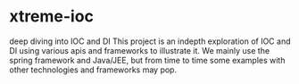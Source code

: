 # xtreme-ioc
deep diving into IOC and DI
This project is an indepth exploration of IOC and DI using various apis and frameworks to illustrate it. We mainly use the spring framework and Java/JEE, but from time to time some examples with other technologies and frameworks may pop.
